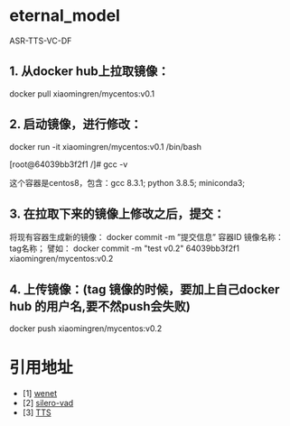 # eternal_model
ASR-TTS-VC-DF

## 1. 从docker hub上拉取镜像：
docker pull xiaomingren/mycentos:v0.1
## 2. 启动镜像，进行修改：
docker run -it xiaomingren/mycentos:v0.1 /bin/bash

[root@64039bb3f2f1 /]# gcc -v

这个容器是centos8，包含：gcc 8.3.1; python 3.8.5; miniconda3;

## 3. 在拉取下来的镜像上修改之后，提交：
将现有容器生成新的镜像： docker commit -m ”提交信息” 容器ID 镜像名称：tag名称； 
譬如： docker commit -m "test v0.2" 64039bb3f2f1 xiaomingren/mycentos:v0.2
## 4. 上传镜像：(tag 镜像的时候，要加上自己docker hub 的用户名,要不然push会失败) 
docker push xiaomingren/mycentos:v0.2

# 引用地址
- [1] [wenet](https://github.com/mobvoi/wenet)
- [2] [silero-vad](https://github.com/snakers4/silero-vad)
- [3] [TTS](https://github.com/CorentinJ/Real-Time-Voice-Cloning)
